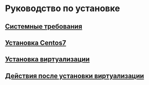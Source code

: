 # Руководство по установке

## [Системные требования](Requirements.md)

## [Установка Centos7](installation-Centos7.md)

## [Установка виртуализации](instalation-hostvm.md)

## [Действия после установки виртуализации](after-install.md)
